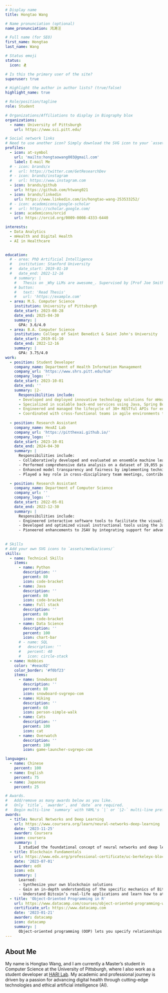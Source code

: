 ```yaml
---
# Display name
title: Hongtao Wang

# Name pronunciation (optional)
name_pronunciation: 鸿涛汪

# Full name (for SEO)
first_name: Hongtao
last_name: Wang

# Status emoji
status:
  icon: 🏂

# Is this the primary user of the site?
superuser: true

# Highlight the author in author lists? (true/false)
highlight_name: true

# Role/position/tagline
role: Student

# Organizations/Affiliations to display in Biography blox
organizations:
  - name: University of Pittsburgh
    url: https://www.sci.pitt.edu/

# Social network links
# Need to use another icon? Simply download the SVG icon to your `assets/media/icons/` folder.
profiles:
  - icon: at-symbol
    url: 'mailto:hongtaowang003@gmail.com'
    label: E-mail Me
  # - icon: brands/x
  #   url: https://twitter.com/GetResearchDev
  # - icon: brands/instagram
  #   url: https://www.instagram.com
  - icon: brands/github
    url: https://github.com/htwang021
  - icon: brands/linkedin
    url: https://www.linkedin.com/in/hongtao-wang-253533252/
  # - icon: academicons/google-scholar
  #   url: https://scholar.google.com/
  - icon: academicons/orcid
    url: https://orcid.org/0009-0008-4333-6440

interests:
  - Data Analytics
  - mHealth and Digital Health
  - AI in Healthcare
 

education:
  # - area: PhD Artificial Intelligence
  #   institution: Stanford University
  #   date_start: 2019-01-10
  #   date_end: 2022-12-16
    # summary: |
    #   Thesis on _Why LLMs are awesome_. Supervised by [Prof Joe Smith](https://example.com). Presented papers at 5 IEEE conferences with the contributions being published in 2 Springer journals.
    # button:
    #   text: 'Read Thesis'
    #   url: 'https://example.com'
  - area: M.S. Computer Science
    institution: University of Pittsburgh
    date_start: 2023-08-28
    date_end: 2025-04-30
    summary: |
      GPA: 3.6/4.0
  - area: B.A. Computer Science
    institution: College of Saint Benedict & Saint John's University
    date_start: 2019-01-10
    date_end: 2022-12-16
    summary: |
      GPA: 3.75/4.0
work:
  - position: Student Developer
    company_name: Department of Health Information Management
    company_url: 'https://www.shrs.pitt.edu/him'
    company_logo: ''
    date_start: 2023-10-01
    date_end: ''
    summary: |2-
      Responsibilities include:
      - Developed and deployed innovative technology solutions for mHealth, AI, and IoT applications, impacting over 200 users across multiple healthcare settings.
      - Specialized in scalable back-end services using Java, Spring Boot, and Python; proficient in database management with PostgreSQL and Redis.
      - Engineered and managed the lifecycle of 30+ RESTful APIs for enhancing mobile and web application functionalities in healthcare.
      - Coordinated with cross-functional teams in agile environments to streamline requirement gathering processes, achieving a 30% reduction in project delivery timelines.
    
  - position: Research Assistant
    company_name: HexAI Lab
    company_url: 'https://pitthexai.github.io/'
    company_logo: ''
    date_start: 2023-10-01
    date_end: 2024-04-30
    summary: |
      Responsibilities include:
      - Collaboratively developed and evaluated an ensemble machine learning model to predict 30-day unplanned reoperations post-primary total shoulder arthroplasty, achieving an accuracy of 0.852 and AUC of 0.91.
      - Performed comprehensive data analysis on a dataset of 19,055 patients, using advanced statistical methods to uncover key predictors of surgical outcomes.
      - Enhanced model transparency and fairness by implementing techniques such as LIME and SHAP, contributing to the technical sections of a peer-reviewed research paper.
      - Played a key role in cross-disciplinary team meetings, contributing to methodological decisions and aligning project goals with clinical standards.

  - position: Research Assistant
    company_name: Department of Computer Science
    company_url: ''
    company_logo: ''
    date_start: 2022-05-01
    date_end: 2022-12-30
    summary: |
      Responsibilities include:
      -	Engineered interactive software tools to facilitate the visualization of core data structures, enhancing learning experiences for students in introductory computer science courses.
      -	Developed and optimized visual instructional tools using the JavaScript Algorithm Visualization Library (JSAV), significantly improving student engagement and comprehension of complex concepts.
      -	Pioneered enhancements to JSAV by integrating support for advanced data structures, including the transition from singly linked lists to doubly linked lists and the implementation of circular linked lists, thereby broadening the educational scope.
      
      
# Skills
# Add your own SVG icons to `assets/media/icons/`
skills:
  - name: Technical Skills
    items:
      - name: Python
        description: ''
        percent: 80
        icon: code-bracket
      - name: Java
        description: ''
        percent: 80
        icon: code-bracket
      - name: Full stack
        description: ''
        percent: 80
        icon: code-bracket
      - name: Data Science
        description: ''
        percent: 100
        icon: chart-bar
      # - name: SQL
      #   description: ''
      #   percent: 40
      #   icon: circle-stack
  - name: Hobbies
    color: '#eeac02'
    color_border: '#f0bf23'
    items:
      - name: Snowboard
        description: ''
        percent: 80
        icon: snowboard-svgrepo-com
      - name: Hiking
        description: ''
        percent: 60
        icon: person-simple-walk
      - name: Cats
        description: ''
        percent: 100
        icon: cat
      - name: Overwatch
        description: ''
        percent: 100
        icon: game-launcher-svgrepo-com

languages:
  - name: Chinese
    percent: 100
  - name: English
    percent: 75
  - name: Japanese
    percent: 25

# Awards.
#   Add/remove as many awards below as you like.
#   Only `title`, `awarder`, and `date` are required.
#   Begin multi-line `summary` with YAML's `|` or `|2-` multi-line prefix and indent 2 spaces below.
awards:
  - title: Neural Networks and Deep Learning
    url: https://www.coursera.org/learn/neural-networks-deep-learning
    date: '2023-11-25'
    awarder: Coursera
    icon: coursera
    summary: |
      I studied the foundational concept of neural networks and deep learning. By the end, I was familiar with the significant technological trends driving the rise of deep learning; build, train, and apply fully connected deep neural networks; implement efficient (vectorized) neural networks; identify key parameters in a neural network’s architecture; and apply deep learning to your own applications.
  - title: Blockchain Fundamentals
    url: https://www.edx.org/professional-certificate/uc-berkeleyx-blockchain-fundamentals
    date: '2023-07-01'
    awarder: edX
    icon: edx
    summary: |
      Learned:
      - Synthesize your own blockchain solutions
      - Gain an in-depth understanding of the specific mechanics of Bitcoin
      - Understand Bitcoin’s real-life applications and learn how to attack and destroy Bitcoin, Ethereum, smart contracts and Dapps, and alternatives to Bitcoin’s Proof-of-Work consensus algorithm
  - title: 'Object-Oriented Programming in R'
    url: https://www.datacamp.com/courses/object-oriented-programming-with-s3-and-r6-in-r
    certificate_url: https://www.datacamp.com
    date: '2023-01-21'
    awarder: datacamp
    icon: datacamp
    summary: |
      Object-oriented programming (OOP) lets you specify relationships between functions and the objects that they can act on, helping you manage complexity in your code. This is an intermediate level course, providing an introduction to OOP, using the S3 and R6 systems. S3 is a great day-to-day R programming tool that simplifies some of the functions that you write. R6 is especially useful for industry-specific analyses, working with web APIs, and building GUIs.
---
```


## About Me

My name is Hongtao Wang, and I am currently a Master’s student in Computer Science at the University of Pittsburgh, where I also work as a student developer at [HARI Lab](https://www.hari.pitt.edu/). My academic and professional journey is driven by a passion for advancing digital health through cutting-edge technologies and ethical artificial intelligence (AI).
